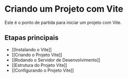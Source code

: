 # Criando um Projeto com Vite

Este é o ponto de partida para iniciar um projeto com Vite.

## Etapas principais

- [[Instalando o Vite]]
- [[Criando o Projeto Vite]]
- [[Rodando o Servidor de Desenvolvimento]]
- [[Estrutura do Projeto Vite]]
- [[Configurando o Projeto Vite]]
